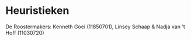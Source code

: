 # Heuristieken

De Roostermakers:
Kenneth Goei (11850701), Linsey Schaap & Nadja van 't Hoff (11030720)
